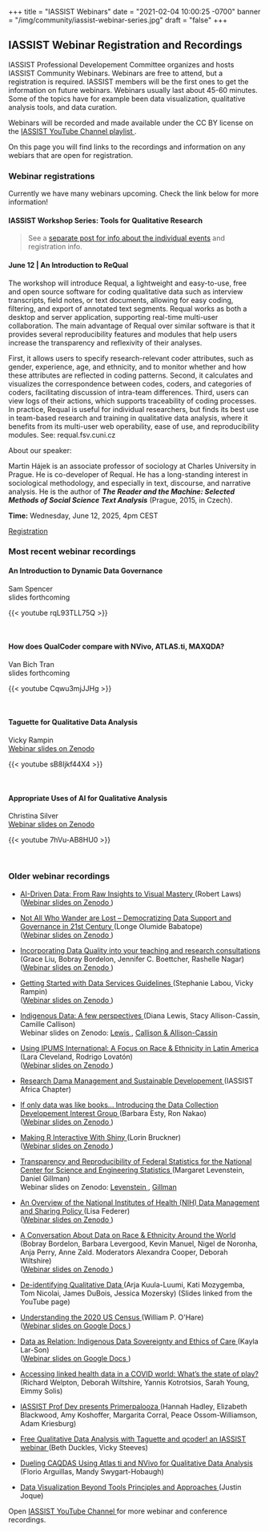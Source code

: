 +++
title = "IASSIST Webinars"
date = "2021-02-04 10:00:25 -0700"
banner = "/img/community/iassist-webinar-series.jpg"
draft = "false"
+++
## IASSIST Webinar Registration and Recordings

IASSIST Professional Developement Committee organizes and hosts IASSIST Community Webinars. Webinars are free to attend, but a registration is required. IASSIST members will be the first ones to get the information on future webinars. Webinars usually last about 45-60 minutes. Some of the topics have for example been data visualization, qualitative analysis tools, and data curation. 

Webinars will be recorded and made available under the CC BY license on the [IASSIST YouTube Channel playlist <span class="fas fa-external-link-alt"></span>](https://www.youtube.com/watch?v=aUriimb5Pbw&list=PLD9Y_M_A24iQJBWr2tz4XyPRFXHj-gTEW&pp=iAQB).

On this page you will find links to the recordings and information on any webiars that are open for registration.

### Webinar registrations

Currently we have many webinars upcoming. Check the link below for more information!

#### IASSIST Workshop Series: Tools for Qualitative Research

> See a [separate post for info about the individual events](https://iassistdata.org/blog/2025/02/02/announcing-the-2025-iassist-workshop-series/) and registration info. 

<!--
> No webinar registrations open at the moment.
-->

#### June 12 | An Introduction to ReQual

The workshop will introduce Requal, a lightweight and easy-to-use, free and open source software for coding qualitative data such as interview transcripts, field notes, or text documents, allowing for easy coding, filtering, and export of annotated text segments. Requal works as both a desktop and server application, supporting real-time multi-user collaboration. The main advantage of Requal over similar software is that it provides several reproducibility features and modules that help users increase the transparency and reflexivity of their analyses. 

First, it allows users to specify research-relevant coder attributes, such as gender, experience, age, and ethnicity, and to monitor whether and how these attributes are reflected in coding patterns. Second, it calculates and visualizes the correspondence between codes, coders, and categories of coders, facilitating discussion of intra-team differences. Third, users can view logs of their actions, which supports traceability of coding processes. In practice, Requal is useful for individual researchers, but finds its best use in team-based research and training in qualitative data analysis, where it benefits from its multi-user web operability, ease of use, and reproducibility modules. See: requal.fsv.cuni.cz

About our speaker:

Martin Hájek is an associate professor of sociology at Charles University in Prague. He is co-developer of Requal. He has a long-standing interest in sociological methodology, and especially in text, discourse, and narrative analysis. He is the author of ***The Reader and the Machine: Selected Methods of Social Science Text Analysis*** (Prague, 2015, in Czech).

**Time:** Wednesday, June 12, 2025, 4pm CEST

<a class="btn btn-template-main" href="https://us06web.zoom.us/meeting/register/MsuvT7snTkeg_vmoMuP7lQ#/registration" title="" >Registration <span class="fas fa-external-link-alt"></span></a>

<!--
#### April 29 | An Introduction to Dynamic Data Governance

Welcome to Dynamic Data Governance — a people-first approach where everyone in the organisation plays a role in informing the CDO and governance leaders about data: what they have, where it is, and what it means. It’s about everyday contributions and upskilling the specialists who guide the way. It’s the mindset shift where everyone contributes to governance, and specialists uplift their skills to drive consistent, valuable, and secure data practices across the organization.

This webinar introduces the MAST Methodology — a practical, proven framework to make this shift happen in your organisation. This webinar will tell you how to register for the MAST Methodology Micro-Certification at IASSIST 2025. This credential will help you lead better governance practices across your teams and enhance data outcomes.

About our speaker:

**Sam Spencer** is a long-standing member of the IASSIST community, CEO and co-founder of Aristotle Metadata, and leader in government data management and data governance. Through the development of Aristotle Metadata, Sam has worked on a range of data initiatives across the Australian government, providing input ranging from broader data policy to the development of local metadata teams within departments. Sam is a recognised leader in data management, having presented research on data standards and solutions at conferences in Australia and internationally. His personal goal is to demystify data management and aims to make metadata more accessible to everybody.

**Time:** Tuesday, April 29, 2025, 19:00 AEST

<a class="btn btn-template-main" href="https://us06web.zoom.us/meeting/register/F4CvDn-bQfKdy_rG2LCLPA#/registration" title="" >Registration <span class="fas fa-external-link-alt"></span></a>

<br />

#### May 02 | How does QualCoder Compare with NVivo, Atlas.ti, and MAXQDA?

One of the considerations in adopting and open-source free program is usability and whether it has the same essential features as popular commercial tools. This workshop will look at QualCoder and compare it with these commercial programs on ten dimensions (1) installation and customization; (2) supported files/data types; (3)  workspace, project, file and data management; (4) cases and files classification; (5) memos, annotations and journals; (6) coding (manual, auto and AI assisted); (7) visualization; (8) analysis, querying and reporting; (0) collaboration; and (10) converting to/from other qualitative data analysis tools. Join us to explore the possibilities of QualCoder, a free, open-source qualitative data analysis (QDA) software that can help save time and support many stages of qualitative research. 

About our speaker: 

**Van Tran** is currently the Public Health and Social Sciences Librarian at Temple University. She has also been the Senior Research and Data Librarian, at Harvard Kennedy School, and the Open Educational Resources and Open Access Adjunct Librarian at LaGuardia Community College, City University of New York (CUNY). Prior to this she was an associate program director at the Social Science Research Council, where she worked on developing and implementing interdisciplinary social science research, training, and evaluation.

**Time:** Friday, May 02, 2025, 12:00 EDT

<a class="btn btn-template-main" href="https://us06web.zoom.us/meeting/register/0da31g6NT1K6xdAhM_hCvw#/registration" title="" >Registration <span class="fas fa-external-link-alt"></span></a>

<br />
-->
<!--
#### March 11 | AI-Driven Data: From Raw Insights to Visual Mastery

In this webinar we will explore the transformative power of AI in the realm of data analysis and visualization. In this session, you'll discover how AI can streamline the journey from raw data to actionable insights by automating tasks such as data review, cleaning, organization, and pre-processing. We’ll also dive into techniques for creating compelling visualizations and demonstrate how AI, when provided with contextual information, can offer valuable recommendations for further research and exploration.

About our speaker:

**Robert Laws** has been working with Georgetown University since 2007 and at the Georgetown University in Qatar (GU-Q) campus since 2008. Throughout this period Robert has played a leading role in teaching students, faculty, and staff about technology. Although Robert's academic background is in history, he has gained a mastery of multiple types of digital skills, including web development, audio and video production, web development, data visualization, and artificial intelligence. He studied history, receiving a BA and MA from George Mason University. Robert received an MLS degree from SUNY at Buffalo.

Robert is currently involved in many different projects at GU-Q, including teaching courses on data visualization and artificial intelligence. Robert has played a leading role in the University's engagement and adoption of emerging technologies and running the Library's Innovation Lab for advanced media and technology teaching and learning since its inception in 2023.

**Time:** Tuesday, March 11, 2025, 11 am EDT / 3 pm UTC / 6 pm AST

<a class="btn btn-template-main" href="https://us06web.zoom.us/meeting/register/tZEkcOmorT0oG9ZqUGO4x46jN8qq9NMXe6h6" title="" >Registration <span class="fas fa-external-link-alt"></span></a>

This webinar is brought to you by the IASSIST Professional Development Committee. The webinar will be recorded and made available on the IASSIST Youtube Channel. Slides and the recording will also be linked from the IASSIST webpage.

-->


### Most recent webinar recordings

#### An Introduction to Dynamic Data Governance

Sam Spencer <br />  slides forthcoming <!--[Webinar slides on Zenodo <span class="fas fa-external-link-alt"></span>](https://doi.org/10.5281/zenodo.15233827)-->

{{< youtube rqL93TLL75Q >}}

<br />

#### How does QualCoder compare with NVivo, ATLAS.ti, MAXQDA?

Van Bich Tran <br /> slides forthcoming <!-- [Webinar slides on Zenodo <span class="fas fa-external-link-alt"></span>](https://doi.org/10.5281/zenodo.15233827)-->

{{< youtube Cqwu3mjJJHg >}}

<br />

#### Taguette for Qualitative Data Analysis

Vicky Rampin <br /> [Webinar slides on Zenodo <span class="fas fa-external-link-alt"></span>](https://doi.org/10.5281/zenodo.15233827)

{{< youtube sB8Ijkf44X4 >}}

<br />

#### Appropriate Uses of AI for Qualitative Analysis

Christina Silver <br /> [Webinar slides on Zenodo <span class="fas fa-external-link-alt"></span>](https://doi.org/10.5281/zenodo.15085973)

{{< youtube 7hVu-AB8HU0 >}}

<br />

### Older webinar recordings

- [AI-Driven Data: From Raw Insights to Visual Mastery <span class="fas fa-external-link-alt"></span>](https://www.youtube.com/watch?v=CkhwoWlzdHM) (Robert Laws)<br />([Webinar slides on Zenodo <span class="fas fa-external-link-alt"></span>](https://doi.org/10.5281/zenodo.15024455))

- [Not All Who Wander are Lost – Democratizing Data Support and Governance in 21st Century <span class="fas fa-external-link-alt"></span>](https://www.youtube.com/watch?v=K-pH1ZiChkg) (Longe Olumide Babatope)<br />([Webinar slides on Zenodo <span class="fas fa-external-link-alt"></span>](https://doi.org/10.5281/zenodo.14946938))

- [Incorporating Data Quality into your teaching and research consultations <span class="fas fa-external-link-alt"></span>](https://www.youtube.com/watch?v=vaXbJ9dPoNQ) (Grace Liu, Bobray Bordelon, Jennifer C. Boettcher, Rashelle Nagar)<br />([Webinar slides on Zenodo <span class="fas fa-external-link-alt"></span>](https://doi.org/10.5281/zenodo.14054502))

- [Getting Started with Data Services Guidelines <span class="fas fa-external-link-alt"></span>](https://www.youtube.com/watch?v=jqNdslSIvXM) (Stephanie Labou, Vicky Rampin)<br />([Webinar slides on Zenodo <span class="fas fa-external-link-alt"></span>](https://doi.org/10.5281/zenodo.13315139))

- [Indigenous Data: A few perspectives <span class="fas fa-external-link-alt"></span>](https://www.youtube.com/watch?v=-wW5OjQw4L0) (Diana Lewis, Stacy Allison-Cassin, Camille Callison)<br />Webinar slides on Zenodo: [Lewis <span class="fas fa-external-link-alt"></span>](https://doi.org/10.5281/zenodo.11457041), [Callison & Allison-Cassin <span class="fas fa-external-link-alt"></span>](https://doi.org/10.5281/zenodo.11456881)

- [Using IPUMS International: A Focus on Race & Ethnicity in Latin America <span class="fas fa-external-link-alt"></span>](https://www.youtube.com/watch?v=g9ydnn0Q_FE) (Lara Cleveland, Rodrigo Lovatón)<br />([Webinar slides on Zenodo <span class="fas fa-external-link-alt"></span>](https://doi.org/10.5281/zenodo.10674864))

- [Research Dama Management and Sustainable Developement <span class="fas fa-external-link-alt"></span>](https://www.youtube.com/watch?v=ZDn2HXPeLOs) (IASSIST Africa Chapter)<br />

- [If only data was like books... Introducing the Data Collection Developement Interest Group <span class="fas fa-external-link-alt"></span>](https://www.youtube.com/watch?v=uk_AKEaH6xQ) (Barbara Esty, Ron Nakao)<br />([Webinar slides on Zenodo <span class="fas fa-external-link-alt"></span>](https://doi.org/10.5281/zenodo.10497133))

- [Making R Interactive With Shiny <span class="fas fa-external-link-alt"></span>](https://www.youtube.com/watch?v=aUriimb5Pbw) (Lorin Bruckner)<br />([Webinar slides on Zenodo <span class="fas fa-external-link-alt"></span>](https://doi.org/10.5281/zenodo.8308322))

- [Transparency and Reproducibility of Federal Statistics for the National Center for Science and Engineering Statistics <span class="fas fa-external-link-alt"></span>](https://www.youtube.com/watch?v=YDEpK-U99JU) (Margaret Levenstein, Daniel Gillman)<br />Webinar slides on Zenodo: [Levenstein <span class="fas fa-external-link-alt"></span>](https://doi.org/10.5281/zenodo.7651298), [Gillman <span class="fas fa-external-link-alt"></span>](https://doi.org/10.5281/zenodo.7651313)

- [An Overview of the National Institutes of Health (NIH) Data Management and Sharing Policy <span class="fas fa-external-link-alt"></span>](https://www.youtube.com/watch?v=gvc2qcJ7274) (Lisa Federer)<br />([Webinar slides on Zenodo <span class="fas fa-external-link-alt"></span>](https://doi.org/10.5281/zenodo.7535199))

- [A Conversation About Data on Race & Ethnicity Around the World <span class="fas fa-external-link-alt"></span>](https://www.youtube.com/watch?v=7S8Y9dA1rPY) (Bobray Bordelon, Barbara Levergood, Kevin Manuel, Nigel de Noronha, Anja Perry, Anne Zald. Moderators Alexandra Cooper, Deborah Wiltshire)<br />([Webinar slides on Zenodo <span class="fas fa-external-link-alt"></span>](https://doi.org/10.5281/zenodo.7400733))

- [De-identifying Qualitative Data <span class="fas fa-external-link-alt"></span>](https://www.youtube.com/watch?v=MbKw3LR2rVo) (Arja Kuula-Luumi, Kati Mozygemba, Tom Nicolai, James DuBois, Jessica Mozersky) (Slides linked from the YouTube page)

- [Understanding the 2020 US Census <span class="fas fa-external-link-alt"></span>](https://www.youtube.com/watch?v=OR1I4h1Rx3M) (William P. O'Hare)<br />([Webinar slides on Google Docs <span class="fas fa-external-link-alt"></span>](https://docs.google.com/presentation/d/16kDTq8I1HjxplgrT4zM-8JvcQuJST3EZ/edit#slide=id.p1))

- [Data as Relation: Indigenous Data Sovereignty and Ethics of Care <span class="fas fa-external-link-alt"></span>](https://www.youtube.com/watch?v=QGYse9iDPWI) (Kayla Lar-Son)<br />([Webinar slides on Google Docs <span class="fas fa-external-link-alt"></span>](https://t.co/b5wQXGVz9J))

- [Accessing linked health data in a COVID world: What’s the state of play? <span class="fas fa-external-link-alt"></span>](https://www.youtube.com/watch?v=WE-kmduHahc) (Richard Welpton, Deborah Wiltshire, Yannis Kotrotsios, Sarah Young, Eimmy Solis)

- [IASSIST Prof Dev presents Primerpalooza <span class="fas fa-external-link-alt"></span>](https://www.youtube.com/watch?v=nw_Tk62-6mc) (Hannah Hadley, Elizabeth Blackwood, Amy Koshoffer, Margarita Corral, Peace Ossom-Williamson, Adam Kriesburg)

- [Free Qualitative Data Analysis with Taguette and qcoder! an IASSIST webinar <span class="fas fa-external-link-alt"></span>](https://www.youtube.com/watch?v=OIB_xLlM8Fw) (Beth Duckles, Vicky Steeves)

- [Dueling CAQDAS Using Atlas ti and NVivo for Qualitative Data Analysis <span class="fas fa-external-link-alt"></span>](https://www.youtube.com/watch?v=qCAB73zAjwk) (Florio Arguillas, Mandy Swygart-Hobaugh)

- [Data Visualization Beyond Tools Principles and Approaches <span class="fas fa-external-link-alt"></span>](https://www.youtube.com/watch?v=PgHNHdz8F-Y) (Justin Joque)

Open [IASSIST YouTube Channel <span class="fas fa-external-link-alt"></span>](https://www.youtube.com/channel/UC315efmsReDcFbWHpWBmb9g) for more webinar and conference recordings. <br /><br />
